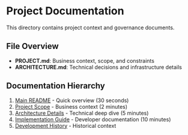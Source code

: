 # Project Documentation

This directory contains project context and governance documents.

## File Overview

- **PROJECT.md**: Business context, scope, and constraints
- **ARCHITECTURE.md**: Technical decisions and infrastructure details

## Documentation Hierarchy

1. [Main README](../README.md) - Quick overview (30 seconds)
2. [Project Scope](PROJECT.md) - Business context (2 minutes)  
3. [Architecture Details](ARCHITECTURE.md) - Technical deep dive (5 minutes)
4. [Implementation Guide](../modules/README.md) - Developer documentation (10 minutes)
5. [Development History](../DEVELOPMENT_HISTORY.md) - Historical context
